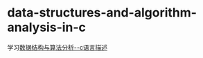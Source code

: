 # data-structures-and-algorithm-analysis-in-c
学习[数据结构与算法分析--c语言描述](https://book.douban.com/subject/1139426//)
